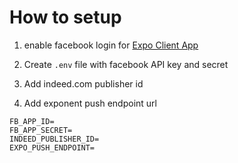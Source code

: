# How to setup

1. enable facebook login for [Expo Client App](https://docs.expo.io/versions/latest/sdk/facebook.html)

1. Create `.env` file with facebook API key and secret

1. Add indeed.com publisher id

1. Add exponent push endpoint url

```
FB_APP_ID=
FB_APP_SECRET=
INDEED_PUBLISHER_ID=
EXPO_PUSH_ENDPOINT=
``` 
